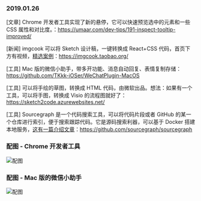 ### 2019.01.26

[文章] Chrome 开发者工具实现了新的悬停，它可以快速预览选中的元素和一些 CSS 属性和对比度。：<https://umaar.com/dev-tips/191-inspect-tooltip-improved/> 

[新闻] imgcook 可以将 Sketch 设计稿，一键转换成 React+CSS 代码，首页下方有视频，[精选案例](https://imgcook.taobao.org/project)：<https://imgcook.taobao.org/> 

[工具] Mac 版的微信小助手，带多开功能、消息自动回复、表情复制存储：<https://github.com/TKkk-iOSer/WeChatPlugin-MacOS> 

[工具] 可以将手绘的草图，转换成 HTML 代码，由微软出品。想法：如果有一个工具，可以将手图，转换成 Visio 的流程图就好了：<https://sketch2code.azurewebsites.net/> 

[工具] Sourcegraph 是一个代码搜索工具，可以将代码片段或者 GitHub 的某一个仓库进行索引，便于搜索跟踪代码。它是源码搜索利器，可以基于 Docker 搭建本地服务，[这有一篇介绍文章](https://blog.csdn.net/shouldnotappearcalm/article/details/77104064)：<https://github.com/sourcegraph/sourcegraph> 

### 配图 - Chrome 开发者工具
![配图](https://umaar.com/assets/images/dev-tips/inspect-tooltip-improved.gif)

### 配图 - Mac 版的微信小助手
![配图](https://raw.githubusercontent.com/TKkk-iOSer/WeChatPlugin-MacOS/master/Other/ScreenShots/emotion_copy_export.png)
